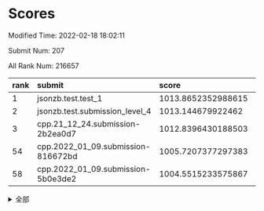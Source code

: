 # Scores

Modified Time: 2022-02-18 18:02:11

Submit Num: 207

All Rank Num: 216657

| rank |               submit               |       score        |       sigma        | pk_num |
| :--- | :--------------------------------- | :----------------- | :----------------- | :----- |
| 1    | jsonzb.test.test_1                 | 1013.8652352988615 | 0.8110213504417301 | 4184   |
| 2    | jsonzb.test.submission_level_4     | 1013.144679922462  | 0.8208606480750549 | 4191   |
| 3    | cpp.21_12_24.submission-2b2ea0d7   | 1012.8396430188503 | 0.7754008929691866 | 4190   |
| 54   | cpp.2022_01_09.submission-816672bd | 1005.7207377297383 | 0.7164311324702592 | 4181   |
| 58   | cpp.2022_01_09.submission-5b0e3de2 | 1004.5515233575867 | 0.7170361438466358 | 4188   |


<details>
<summary>全部</summary>

| rank |                 submit                 |       score        |       sigma        | pk_num |
| :--- | :------------------------------------- | :----------------- | :----------------- | :----- |
| 1    | jsonzb.test.test_1                     | 1013.8652352988615 | 0.8110213504417301 | 4184   |
| 2    | jsonzb.test.submission_level_4         | 1013.144679922462  | 0.8208606480750549 | 4191   |
| 3    | cpp.21_12_24.submission-2b2ea0d7       | 1012.8396430188503 | 0.7754008929691866 | 4190   |
| 4    | gobigger.level_3.submission_level_3_6  | 1012.5795509314711 | 0.8071057063173229 | 4182   |
| 5    | gobigger.level_3.submission_level_3_25 | 1011.6058630888945 | 0.7579858597938579 | 4183   |
| 6    | gobigger.level_3.submission_level_3_8  | 1011.568568941055  | 0.7795269699491172 | 4194   |
| 7    | gobigger.level_3.submission_level_3_7  | 1011.3367087573889 | 0.7699010957374879 | 4186   |
| 8    | gobigger.level_3.submission_level_3_27 | 1011.0993692057929 | 0.7705652598806495 | 4186   |
| 9    | gobigger.level_3.submission_level_3_38 | 1011.0747554874417 | 0.7708436638661846 | 4189   |
| 10   | gobigger.level_3.submission_level_3_37 | 1011.0548568854564 | 0.7628065370216829 | 4183   |
| 11   | gobigger.level_3.submission_level_3_29 | 1011.0536421404003 | 0.7624903209211347 | 4187   |
| 12   | gobigger.level_3.submission_level_3_32 | 1011.0229128793795 | 0.7702882978324433 | 4183   |
| 13   | gobigger.level_3.submission_level_3_16 | 1011.0164838976835 | 0.7559495493497227 | 4190   |
| 14   | gobigger.level_3.submission_level_3_13 | 1010.9473452828836 | 0.8000218138329742 | 4187   |
| 15   | gobigger.level_3.submission_level_3_40 | 1010.9312471411849 | 0.7862175803510459 | 4187   |
| 16   | gobigger.level_3.submission_level_3_22 | 1010.7451485463137 | 0.7636229105349303 | 4186   |
| 17   | gobigger.level_3.submission_level_3_48 | 1010.7020844607745 | 0.7792186083576509 | 4189   |
| 18   | gobigger.level_3.submission_level_3_49 | 1010.6618629557954 | 0.743234575348281  | 4182   |
| 19   | gobigger.level_3.submission_level_3_28 | 1010.652540171064  | 0.7838201073265487 | 4186   |
| 20   | gobigger.level_3.submission_level_3_1  | 1010.6128944598273 | 0.7660257899382752 | 4188   |
| 21   | gobigger.level_3.submission_level_3_41 | 1010.4873515991478 | 0.7805372200505551 | 4187   |
| 22   | gobigger.level_3.submission_level_3_2  | 1010.4778482273413 | 0.7687622520162579 | 4189   |
| 23   | gobigger.level_3.submission_level_3_39 | 1010.4487381554052 | 0.7585557555905147 | 4190   |
| 24   | gobigger.level_3.submission_level_3_33 | 1010.3785919017333 | 0.754880578036236  | 4182   |
| 25   | gobigger.level_3.submission_level_3_0  | 1010.3696924940556 | 0.7627928197777629 | 4192   |
| 26   | gobigger.level_3.submission_level_3_20 | 1010.3632484304035 | 0.7655411977815907 | 4186   |
| 27   | gobigger.level_3.submission_level_3_11 | 1010.3383351735495 | 0.7617431054491671 | 4187   |
| 28   | gobigger.level_3.submission_level_3_24 | 1010.3344463146008 | 0.7570177691094007 | 4186   |
| 29   | gobigger.level_3.submission_level_3_10 | 1010.3186817842834 | 0.7730645189708059 | 4189   |
| 30   | gobigger.level_3.submission_level_3_31 | 1010.2546660580733 | 0.779181078605703  | 4185   |
| 31   | gobigger.level_3.submission_level_3_30 | 1010.2516102196969 | 0.7654793178377616 | 4189   |
| 32   | gobigger.level_3.submission_level_3_47 | 1010.2083350056985 | 0.7804866564855426 | 4187   |
| 33   | gobigger.level_3.submission_level_3_12 | 1010.1713317953099 | 0.7520155302609475 | 4186   |
| 34   | gobigger.level_3.submission_level_3_23 | 1010.1463723752464 | 0.7437800746291029 | 4183   |
| 35   | gobigger.level_3.submission_level_3_19 | 1010.1180710831591 | 0.767105912265423  | 4190   |
| 36   | gobigger.level_3.submission_level_3_34 | 1010.0743156317179 | 0.7671902203102198 | 4187   |
| 37   | gobigger.level_3.submission_level_3_43 | 1010.0512782287577 | 0.7570228520354801 | 4183   |
| 38   | gobigger.level_3.submission_level_3_35 | 1009.9978327614788 | 0.7651083919046056 | 4186   |
| 39   | gobigger.level_3.submission_level_3_14 | 1009.9839931585458 | 0.7610149857620335 | 4183   |
| 40   | gobigger.level_3.submission_level_3_4  | 1009.9327503532146 | 0.7629861101304928 | 4191   |
| 41   | gobigger.level_3.submission_level_3_21 | 1009.7510631819803 | 0.7700006484408634 | 4183   |
| 42   | gobigger.level_3.submission_level_3_15 | 1009.6240645480776 | 0.756179631073277  | 4183   |
| 43   | gobigger.level_3.submission_level_3_42 | 1009.5115256847249 | 0.7331986447749644 | 4186   |
| 44   | gobigger.level_3.submission_level_3_17 | 1009.3642869904136 | 0.7475645193919731 | 4188   |
| 45   | gobigger.level_3.submission_level_3_5  | 1009.1568245759778 | 0.7370517824284905 | 4188   |
| 46   | gobigger.level_3.submission_level_3_36 | 1009.0680372633806 | 0.7572534601320504 | 4188   |
| 47   | gobigger.level_3.submission_level_3_9  | 1008.9220375005532 | 0.7447135724511852 | 4191   |
| 48   | gobigger.level_3.submission_level_3_45 | 1008.833967995935  | 0.7496610355595447 | 4189   |
| 49   | gobigger.level_3.submission_level_3_26 | 1008.7197251974461 | 0.7535553038881346 | 4185   |
| 50   | gobigger.level_3.submission_level_3_3  | 1008.5379689967135 | 0.7396194449044188 | 4186   |
| 51   | gobigger.level_3.submission_level_3_44 | 1008.4028853867724 | 0.7480355287688011 | 4191   |
| 52   | gobigger.level_3.submission_level_3_46 | 1007.9994686491061 | 0.7568952788567892 | 4184   |
| 53   | gobigger.level_3.submission_level_3_18 | 1007.9561541354575 | 0.732915076907501  | 4187   |
| 54   | cpp.2022_01_09.submission-816672bd     | 1005.7207377297383 | 0.7164311324702592 | 4181   |
| 55   | gobigger.level_1.submission_level_1_29 | 1004.8374956133406 | 0.7265610145462973 | 4186   |
| 56   | gobigger.level_1.submission_level_1_31 | 1004.7226050556582 | 0.7213103485400885 | 4187   |
| 57   | gobigger.level_1.submission_level_1_27 | 1004.5761166636736 | 0.7389663062735103 | 4187   |
| 58   | cpp.2022_01_09.submission-5b0e3de2     | 1004.5515233575867 | 0.7170361438466358 | 4188   |
| 59   | gobigger.level_1.submission_level_1_3  | 1004.4295681041438 | 0.7150264479010591 | 4189   |
| 60   | gobigger.level_1.submission_level_1_22 | 1004.3988027041585 | 0.7221083216446675 | 4191   |
| 61   | gobigger.level_1.submission_level_1_12 | 1004.37928791716   | 0.73010815670851   | 4187   |
| 62   | gobigger.level_1.submission_level_1_32 | 1004.3355205679661 | 0.7156750814630031 | 4187   |
| 63   | gobigger.level_1.submission_level_1_34 | 1004.1534955103576 | 0.704307471672839  | 4189   |
| 64   | gobigger.level_1.submission_level_1_20 | 1004.1354523577683 | 0.7190919546168515 | 4188   |
| 65   | gobigger.level_1.submission_level_1_28 | 1004.0414560044522 | 0.717053596174828  | 4191   |
| 66   | gobigger.level_1.submission_level_1_36 | 1003.9921749629369 | 0.713663770782666  | 4185   |
| 67   | gobigger.level_1.submission_level_1_35 | 1003.9783060901088 | 0.7372729035752796 | 4184   |
| 68   | gobigger.level_1.submission_level_1_49 | 1003.9312924524518 | 0.7225659947481954 | 4187   |
| 69   | gobigger.level_1.submission_level_1_40 | 1003.9258557093092 | 0.7313193354814455 | 4187   |
| 70   | gobigger.level_1.submission_level_1_1  | 1003.9180481232071 | 0.7232291315486938 | 4183   |
| 71   | gobigger.level_1.submission_level_1_11 | 1003.8667655723146 | 0.7141659229632071 | 4185   |
| 72   | gobigger.level_1.submission_level_1_18 | 1003.8189813547467 | 0.711710658009679  | 4185   |
| 73   | gobigger.level_1.submission_level_1_8  | 1003.7728084270412 | 0.7165430831607617 | 4187   |
| 74   | gobigger.level_1.submission_level_1_13 | 1003.7384548666957 | 0.7293558236473779 | 4188   |
| 75   | gobigger.level_1.submission_level_1_43 | 1003.7006260219072 | 0.7243282277050135 | 4189   |
| 76   | gobigger.level_1.submission_level_1_7  | 1003.6798558611715 | 0.719493044360056  | 4191   |
| 77   | gobigger.level_1.submission_level_1_33 | 1003.6139207978413 | 0.7287482353178591 | 4183   |
| 78   | gobigger.level_1.submission_level_1_26 | 1003.6087552849028 | 0.7180723139385999 | 4184   |
| 79   | gobigger.level_1.submission_level_1_16 | 1003.4489557719747 | 0.7193120335139133 | 4190   |
| 80   | gobigger.level_1.submission_level_1_45 | 1003.4479281287943 | 0.7183954600080645 | 4188   |
| 81   | gobigger.level_1.submission_level_1_14 | 1003.4061182400336 | 0.722562579820374  | 4186   |
| 82   | gobigger.level_1.submission_level_1_15 | 1003.4038588101249 | 0.7131862871750522 | 4187   |
| 83   | gobigger.level_1.submission_level_1_10 | 1003.3526654486993 | 0.7250678767152338 | 4192   |
| 84   | gobigger.level_1.submission_level_1_37 | 1003.3424887363531 | 0.7210923850567037 | 4187   |
| 85   | gobigger.level_1.submission_level_1_6  | 1003.3296776500449 | 0.714404361731226  | 4185   |
| 86   | gobigger.level_1.submission_level_1_38 | 1003.2689719453953 | 0.7025688203201274 | 4183   |
| 87   | gobigger.level_1.submission_level_1_46 | 1003.2076735154299 | 0.719784506453129  | 4187   |
| 88   | gobigger.level_1.submission_level_1_21 | 1003.2013584595873 | 0.713092730056295  | 4182   |
| 89   | gobigger.level_1.submission_level_1_30 | 1003.1855012410814 | 0.7302772085660951 | 4186   |
| 90   | gobigger.level_1.submission_level_1_0  | 1003.1220891168792 | 0.7245141145800401 | 4183   |
| 91   | gobigger.level_1.submission_level_1_5  | 1003.1217913194088 | 0.7327199597648778 | 4190   |
| 92   | gobigger.level_1.submission_level_1_9  | 1003.1004791641534 | 0.7135891598764986 | 4188   |
| 93   | gobigger.level_1.submission_level_1_4  | 1002.9647613245697 | 0.7169833814556166 | 4190   |
| 94   | gobigger.level_1.submission_level_1_44 | 1002.9372646370188 | 0.715960921305152  | 4187   |
| 95   | gobigger.level_1.submission_level_1_25 | 1002.8961059345854 | 0.7188799689513554 | 4186   |
| 96   | gobigger.level_1.submission_level_1_39 | 1002.8684910945266 | 0.7237270769444529 | 4181   |
| 97   | gobigger.level_1.submission_level_1_42 | 1002.6706275369747 | 0.7168496992543943 | 4187   |
| 98   | gobigger.level_1.submission_level_1_2  | 1002.5377467988665 | 0.7245314873592972 | 4185   |
| 99   | gobigger.level_1.submission_level_1_23 | 1002.3208421311016 | 0.7145073632720584 | 4187   |
| 100  | gobigger.level_1.submission_level_1_17 | 1002.2628217031595 | 0.7154149163160589 | 4187   |
| 101  | gobigger.level_1.submission_level_1_24 | 1002.2546501737619 | 0.7133177314149789 | 4188   |
| 102  | gobigger.level_1.submission_level_1_47 | 1002.092530642556  | 0.7091742050540606 | 4189   |
| 103  | gobigger.level_1.submission_level_1_48 | 1001.91818108544   | 0.7158833870712026 | 4184   |
| 104  | gobigger.level_1.submission_level_1_19 | 1001.6286735965698 | 0.7063318738461232 | 4187   |
| 105  | gobigger.level_1.submission_level_1_41 | 1001.3568808067571 | 0.710903332662659  | 4184   |
| 106  | gobigger.random.submission_random_20   | 997.1114890083761  | 0.7028370394972212 | 4185   |
| 107  | gobigger.random.submission_random_29   | 997.0865079864334  | 0.7126714125674548 | 4187   |
| 108  | gobigger.random.submission_random_1    | 996.8373671497783  | 0.7197552692050722 | 4186   |
| 109  | gobigger.random.submission_random_4    | 996.5896320597259  | 0.715991691971428  | 4186   |
| 110  | gobigger.random.submission_random_3    | 996.525356674926   | 0.716904588270291  | 4185   |
| 111  | gobigger.random.submission_random_35   | 996.4738776168161  | 0.7028670056094884 | 4182   |
| 112  | gobigger.random.submission_random_2    | 996.4351517427267  | 0.7113983249551166 | 4185   |
| 113  | gobigger.random.submission_random_14   | 996.4241506299496  | 0.7072511658306697 | 4188   |
| 114  | gobigger.random.submission_random_48   | 996.4083818989725  | 0.7185040299141903 | 4184   |
| 115  | gobigger.random.submission_random_22   | 996.3796521371875  | 0.7212419701740657 | 4186   |
| 116  | gobigger.random.submission_random_37   | 996.3394791039957  | 0.7130934797193194 | 4183   |
| 117  | gobigger.random.submission_random_9    | 996.3096404033067  | 0.7091683899326671 | 4188   |
| 118  | gobigger.random.submission_random_0    | 996.2989103895247  | 0.7087977651937528 | 4189   |
| 119  | gobigger.random.submission_random_10   | 996.1103303778407  | 0.725914943134529  | 4191   |
| 120  | gobigger.random.submission_random_34   | 996.0913363008414  | 0.7144487298295474 | 4184   |
| 121  | gobigger.random.submission_random_8    | 996.0478392523993  | 0.7097502026383559 | 4188   |
| 122  | gobigger.random.submission_random_40   | 996.0450236701759  | 0.7021732013697609 | 4184   |
| 123  | gobigger.random.submission_random_18   | 996.012565013925   | 0.706025871774472  | 4191   |
| 124  | gobigger.random.submission_random_12   | 996.0088842656675  | 0.7048195573502495 | 4182   |
| 125  | gobigger.random.submission_random_30   | 996.0009216424543  | 0.72089742894959   | 4186   |
| 126  | gobigger.random.submission_random_5    | 995.9658579632523  | 0.7139444863781107 | 4185   |
| 127  | gobigger.random.submission_random_16   | 995.9460315571841  | 0.7187301453510311 | 4191   |
| 128  | gobigger.random.submission_random_26   | 995.9219618545031  | 0.7123329173830193 | 4185   |
| 129  | gobigger.random.submission_random_32   | 995.8901799097238  | 0.7164201941140951 | 4192   |
| 130  | gobigger.random.submission_random_43   | 995.8882770150709  | 0.7126426478703675 | 4186   |
| 131  | gobigger.random.submission_random_33   | 995.8671619121302  | 0.7443331546896654 | 4187   |
| 132  | gobigger.random.submission_random_38   | 995.7854555992111  | 0.7113863828563678 | 4184   |
| 133  | gobigger.random.submission_random_46   | 995.7800034184517  | 0.717560043689825  | 4184   |
| 134  | gobigger.random.submission_random_28   | 995.740997150547   | 0.699272320414233  | 4188   |
| 135  | gobigger.random.submission_random_31   | 995.7011231766602  | 0.708028055682456  | 4180   |
| 136  | gobigger.random.submission_random_45   | 995.6848768523818  | 0.7228090348352579 | 4187   |
| 137  | gobigger.random.submission_random_47   | 995.670370549962   | 0.705014543228659  | 4186   |
| 138  | gobigger.random.submission_random_25   | 995.6303032584485  | 0.7213994905680808 | 4189   |
| 139  | gobigger.random.submission_random_41   | 995.5635638331476  | 0.7186461714614929 | 4187   |
| 140  | gobigger.random.submission_random_11   | 995.5539409506925  | 0.7078256781563984 | 4188   |
| 141  | gobigger.random.submission_random_44   | 995.533433935359   | 0.7082394089793406 | 4185   |
| 142  | gobigger.random.submission_random_24   | 995.5309755017497  | 0.700544498628179  | 4188   |
| 143  | gobigger.random.submission_random_15   | 995.5044919232413  | 0.7123630959005022 | 4185   |
| 144  | gobigger.random.submission_random_6    | 995.3318159044716  | 0.7169022016544543 | 4187   |
| 145  | gobigger.random.submission_random_42   | 995.3210772239474  | 0.7265166405965892 | 4184   |
| 146  | gobigger.random.submission_random_21   | 995.2570733919911  | 0.7110348375760726 | 4186   |
| 147  | gobigger.random.submission_random_13   | 995.2271135066385  | 0.7138783885417953 | 4187   |
| 148  | gobigger.random.submission_random_19   | 995.0505487983347  | 0.7145909875270503 | 4190   |
| 149  | gobigger.random.submission_random_17   | 994.9580924457763  | 0.7264288096964575 | 4187   |
| 150  | gobigger.random.submission_random_7    | 994.8238975818823  | 0.7206080832662868 | 4189   |
| 151  | gobigger.random.submission_random_39   | 994.6777410172886  | 0.7366599736877217 | 4186   |
| 152  | gobigger.random.submission_random_23   | 994.6775845451383  | 0.7130354000358016 | 4188   |
| 153  | gobigger.random.submission_random_27   | 994.615733363092   | 0.7267773885777179 | 4186   |
| 154  | gobigger.random.submission_random_49   | 994.4796781991221  | 0.7060294703046308 | 4191   |
| 155  | gobigger.random.submission_random_36   | 994.3710233085415  | 0.7135831462535889 | 4189   |
| 156  | gobigger.level_2.submission_level_2_13 | 994.3251889516126  | 0.7260688803933927 | 4188   |
| 157  | gobigger.level_2.submission_level_2_33 | 993.553015377369   | 0.7352797125143259 | 4190   |
| 158  | gobigger.level_2.submission_level_2_42 | 993.4185665708621  | 0.7453453004774057 | 4191   |
| 159  | gobigger.level_2.submission_level_2_18 | 993.17575789076    | 0.7312373989149531 | 4180   |
| 160  | gobigger.level_2.submission_level_2_48 | 993.1005198074927  | 0.7300681160864615 | 4185   |
| 161  | gobigger.level_2.submission_level_2_47 | 992.8919348161812  | 0.7474151418047855 | 4187   |
| 162  | gobigger.level_2.submission_level_2_40 | 992.8637626979829  | 0.7463384281839355 | 4186   |
| 163  | gobigger.level_2.submission_level_2_14 | 992.6913326386087  | 0.7211307340052213 | 4185   |
| 164  | gobigger.level_2.submission_level_2_29 | 992.5851843125836  | 0.741956475034975  | 4185   |
| 165  | gobigger.level_2.submission_level_2_7  | 992.5561642260839  | 0.7346142860280958 | 4182   |
| 166  | gobigger.level_2.submission_level_2_21 | 992.5437405530373  | 0.7571994906946334 | 4185   |
| 167  | gobigger.level_2.submission_level_2_6  | 992.5214087735654  | 0.7518330797568442 | 4191   |
| 168  | gobigger.level_2.submission_level_2_25 | 992.4616092911689  | 0.7380244917982964 | 4188   |
| 169  | gobigger.level_2.submission_level_2_12 | 992.4418347817568  | 0.731347497626184  | 4183   |
| 170  | gobigger.level_2.submission_level_2_17 | 992.3084285976352  | 0.7451860624812924 | 4192   |
| 171  | gobigger.level_2.submission_level_2_26 | 992.2166837836846  | 0.7444395839066326 | 4190   |
| 172  | gobigger.level_2.submission_level_2_0  | 992.1588806181411  | 0.7475217199635049 | 4187   |
| 173  | gobigger.level_2.submission_level_2_3  | 992.0886165772591  | 0.7471353011418879 | 4187   |
| 174  | gobigger.level_2.submission_level_2_36 | 992.0302866444919  | 0.7577485879310665 | 4187   |
| 175  | gobigger.level_2.submission_level_2_10 | 992.013434324814   | 0.7479801949570315 | 4192   |
| 176  | gobigger.level_2.submission_level_2_19 | 991.9826760745244  | 0.7585989667140458 | 4186   |
| 177  | gobigger.level_2.submission_level_2_31 | 991.9794271640195  | 0.7485376919733701 | 4186   |
| 178  | gobigger.level_2.submission_level_2_1  | 991.880371181831   | 0.7584602855060858 | 4183   |
| 179  | gobigger.level_2.submission_level_2_46 | 991.7639750702638  | 0.7720689908291369 | 4189   |
| 180  | gobigger.level_2.submission_level_2_39 | 991.7264651915061  | 0.7581864048090944 | 4186   |
| 181  | gobigger.level_2.submission_level_2_32 | 991.696101538491   | 0.7473037827185622 | 4185   |
| 182  | gobigger.level_2.submission_level_2_4  | 991.6933023271864  | 0.7514992552734452 | 4190   |
| 183  | gobigger.level_2.submission_level_2_43 | 991.6775999104195  | 0.7535440471415544 | 4186   |
| 184  | gobigger.level_2.submission_level_2_35 | 991.6302104546086  | 0.7460539333311615 | 4181   |
| 185  | gobigger.level_2.submission_level_2_27 | 991.6216927676654  | 0.7440714763104348 | 4186   |
| 186  | gobigger.level_2.submission_level_2_9  | 991.5970608360522  | 0.7569846607590821 | 4189   |
| 187  | gobigger.level_2.submission_level_2_22 | 991.5799950539662  | 0.7554328937496365 | 4186   |
| 188  | gobigger.level_2.submission_level_2_37 | 991.548013311119   | 0.7313654989263121 | 4186   |
| 189  | gobigger.level_2.submission_level_2_15 | 991.5412786388831  | 0.7580119008447085 | 4187   |
| 190  | gobigger.level_2.submission_level_2_5  | 991.4398961117197  | 0.7672412295932733 | 4187   |
| 191  | gobigger.level_2.submission_level_2_45 | 991.3890495722349  | 0.7497506270797896 | 4191   |
| 192  | gobigger.level_2.submission_level_2_28 | 991.3102458072823  | 0.7655482688238407 | 4180   |
| 193  | gobigger.level_2.submission_level_2_2  | 991.2336765010934  | 0.7528360363048581 | 4182   |
| 194  | gobigger.level_2.submission_level_2_49 | 991.1429058419146  | 0.7554571857231257 | 4191   |
| 195  | gobigger.level_2.submission_level_2_16 | 991.1210507198729  | 0.7565411906795851 | 4189   |
| 196  | gobigger.level_2.submission_level_2_30 | 991.1127356812526  | 0.745773764475317  | 4188   |
| 197  | gobigger.level_2.submission_level_2_34 | 991.0232924056124  | 0.7536315893440135 | 4181   |
| 198  | gobigger.level_2.submission_level_2_24 | 990.9542728850851  | 0.7475251542432789 | 4184   |
| 199  | gobigger.level_2.submission_level_2_11 | 990.9510163247122  | 0.7587718448371902 | 4186   |
| 200  | gobigger.level_2.submission_level_2_41 | 990.9097787307421  | 0.7658472908047235 | 4187   |
| 201  | gobigger.level_2.submission_level_2_20 | 990.9081576880287  | 0.7603991481131587 | 4184   |
| 202  | gobigger.level_2.submission_level_2_8  | 990.8955137728457  | 0.7617365309672811 | 4187   |
| 203  | gobigger.level_2.submission_level_2_38 | 990.7326676622602  | 0.7506580175784643 | 4186   |
| 204  | gobigger.level_2.submission_level_2_44 | 990.4855707199499  | 0.7602114100129413 | 4186   |
| 205  | gobigger.level_2.submission_level_2_23 | 989.5800347953088  | 0.7653570263843911 | 4187   |
| 206  | gobigger.none.submission_none_1        | 977.9182690498172  | 1.2728406945870214 | 4189   |
| 207  | gobigger.none.submission_none_0        | 977.4270494031924  | 1.390495515998317  | 4187   |

</details>